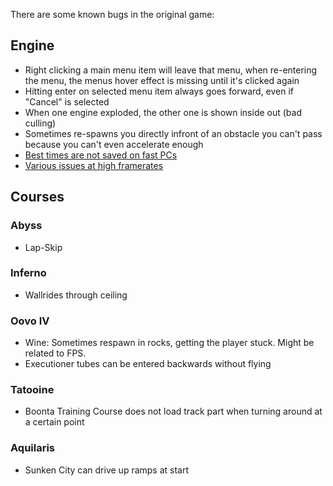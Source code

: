 There are some known bugs in the original game:

## Engine

* Right clicking a main menu item will leave that menu, when re-entering the menu, the menus hover effect is missing until it's clicked again
* Hitting enter on selected menu item always goes forward, even if "Cancel" is selected
* When one engine exploded, the other one is shown inside out (bad culling)
* Sometimes re-spawns you directly infront of an obstacle you can't pass because you can't even accelerate enough
* [Best times are not saved on fast PCs](https://www.speedrun.com/swe1r/thread/fsvab)
* [Various issues at high framerates](https://www.speedrun.com/swe1r/thread/kel5z)

## Courses

### Abyss

* Lap-Skip

### Inferno

* Wallrides through ceiling

### Oovo IV

* Wine: Sometimes respawn in rocks, getting the player stuck. Might be related to FPS.
* Executioner tubes can be entered backwards without flying

### Tatooine

* Boonta Training Course does not load track part when turning around at a certain point

### Aquilaris

* Sunken City can drive up ramps at start